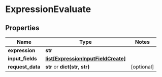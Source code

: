 # ExpressionEvaluate

## Properties
Name | Type | Notes
------------ | ------------- | -------------
**expression** | **str** |
**input_fields** | [**list[ExpressionInputFieldCreate]**](ExpressionInputFieldCreate.md) |
**request_data** | **str** or **dict(str, str)** | [optional]


